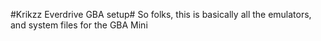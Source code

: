 #Krikzz Everdrive GBA setup#
So folks, this is basically all the emulators, and system files for the GBA Mini
